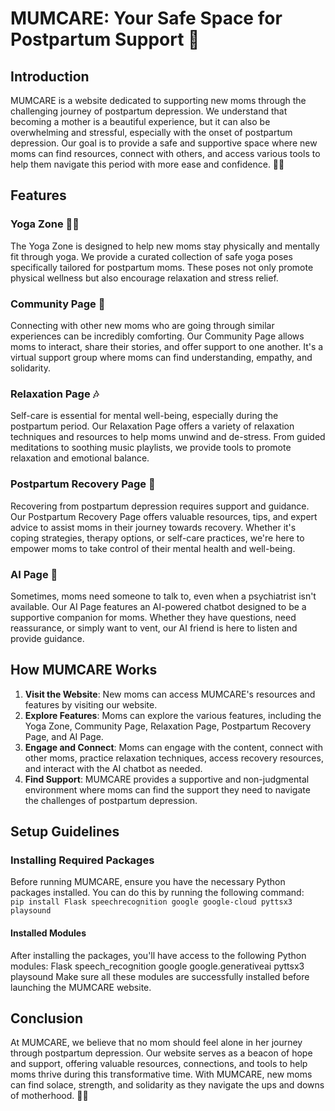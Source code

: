 # MUMCARE: Your Safe Space for Postpartum Support 🌼

## Introduction
MUMCARE is a website dedicated to supporting new moms through the challenging journey of postpartum depression. We understand that becoming a mother is a beautiful experience, but it can also be overwhelming and stressful, especially with the onset of postpartum depression. Our goal is to provide a safe and supportive space where new moms can find resources, connect with others, and access various tools to help them navigate this period with more ease and confidence. 🤱🌟

## Features

### Yoga Zone 🧘‍♀️
The Yoga Zone is designed to help new moms stay physically and mentally fit through yoga. We provide a curated collection of safe yoga poses specifically tailored for postpartum moms. These poses not only promote physical wellness but also encourage relaxation and stress relief. 

### Community Page 🤝
Connecting with other new moms who are going through similar experiences can be incredibly comforting. Our Community Page allows moms to interact, share their stories, and offer support to one another. It's a virtual support group where moms can find understanding, empathy, and solidarity. 

### Relaxation Page 🎶
Self-care is essential for mental well-being, especially during the postpartum period. Our Relaxation Page offers a variety of relaxation techniques and resources to help moms unwind and de-stress. From guided meditations to soothing music playlists, we provide tools to promote relaxation and emotional balance. 

### Postpartum Recovery Page 💪
Recovering from postpartum depression requires support and guidance. Our Postpartum Recovery Page offers valuable resources, tips, and expert advice to assist moms in their journey towards recovery. Whether it's coping strategies, therapy options, or self-care practices, we're here to empower moms to take control of their mental health and well-being. 

### AI Page 🤖
Sometimes, moms need someone to talk to, even when a psychiatrist isn't available. Our AI Page features an AI-powered chatbot designed to be a supportive companion for moms. Whether they have questions, need reassurance, or simply want to vent, our AI friend is here to listen and provide guidance. 

## How MUMCARE Works
1. **Visit the Website**: New moms can access MUMCARE's resources and features by visiting our website.
2. **Explore Features**: Moms can explore the various features, including the Yoga Zone, Community Page, Relaxation Page, Postpartum Recovery Page, and AI Page.
3. **Engage and Connect**: Moms can engage with the content, connect with other moms, practice relaxation techniques, access recovery resources, and interact with the AI chatbot as needed.
4. **Find Support**: MUMCARE provides a supportive and non-judgmental environment where moms can find the support they need to navigate the challenges of postpartum depression.

## Setup Guidelines
### Installing Required Packages
Before running MUMCARE, ensure you have the necessary Python packages installed. You can do this by running the following command:<br>
```pip install Flask speechrecognition google google-cloud pyttsx3 playsound ```
#### Installed Modules
After installing the packages, you'll have access to the following Python modules:
Flask
speech_recognition
google
google.generativeai
pyttsx3
playsound
Make sure all these modules are successfully installed before launching the MUMCARE website.

## Conclusion
At MUMCARE, we believe that no mom should feel alone in her journey through postpartum depression. Our website serves as a beacon of hope and support, offering valuable resources, connections, and tools to help moms thrive during this transformative time. With MUMCARE, new moms can find solace, strength, and solidarity as they navigate the ups and downs of motherhood. 🌟💖
